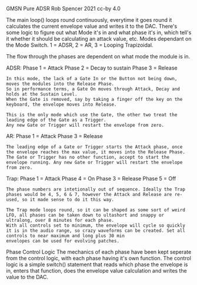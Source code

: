 GMSN Pure ADSR
Rob Spencer 2021
cc-by 4.0

The main loop() loops round continuously, everytime it goes round it calculates the current envelope value and writes it to the DAC.
There's some logic to figure out what Mode it's in and what phase it's in, which tell's it whether it should be calculating an attack value, etc.
Modes dependant on the Mode Switch. 1 = ADSR, 2 = AR, 3 = Looping Trapizoidal.
  
The flow through the phases are dependent on what mode the module is in.
  
  ADSR:
    Phase 1 = Attack
    Phase 2 = Decay to sustain
    Phase 3 = Release
    
    In this mode, the lack of a Gate In or the Button not being down, moves the modules into the Release Phase.
    So in performance terms, a Gate On moves through Attack, Decay and holds at the Sustain Level.
    When the Gate is removed, say by taking a finger off the key on the keyboard, the envelope moves into Release.
    
    This is the only mode which use the Gate, the other two treat the leading edge of the Gate as a Trigger.
    Any new Gate or Trigger will restart the envelope from zero.
  
  AR:
    Phase 1 = Attack
    Phase 3 = Release
    
    The leading edge of a Gate or Trigger starts the Attack phase, once the envelope reaches the max value, it moves into the Release Phase.
    The Gate or Trigger has no other function, accept to start the envelope running. Any new Gate or Trigger will restart the envelope from zero.
    
  Trap:
    Phase 1 = Attack
    Phase 4 = On
    Phase 3 = Release
    Phase 5 = Off
    
    The phase numbers are intetionally out of sequence. Ideally the Trap phases would be 4, 5, 6 & 7, however the Attack and Release are re-used, so it made sense to do it this way.
    
    The Trap mode loops round, so it can be shaped as some sort of weird LFO, all phases can be taken down to ultashort and snappy or ultralong, over 8 minutes for each phase.
    With all controls set to minimum, the envelope will cycle so quickly it is in the audio range, so crazy waveforms can be created. Set all controls to near maximum and long plus 30 min 
    envelopes can be used for evolving patches. 
   
   Phase Control Logic
     The mechanics of each phase have been kept seperate from the control logic, with each phase having it's own function.
     The control logic is a simple switch() statement that reads which phase the envelope is in, enters that function, does the envelope value calculation and writes the value to the DAC.
